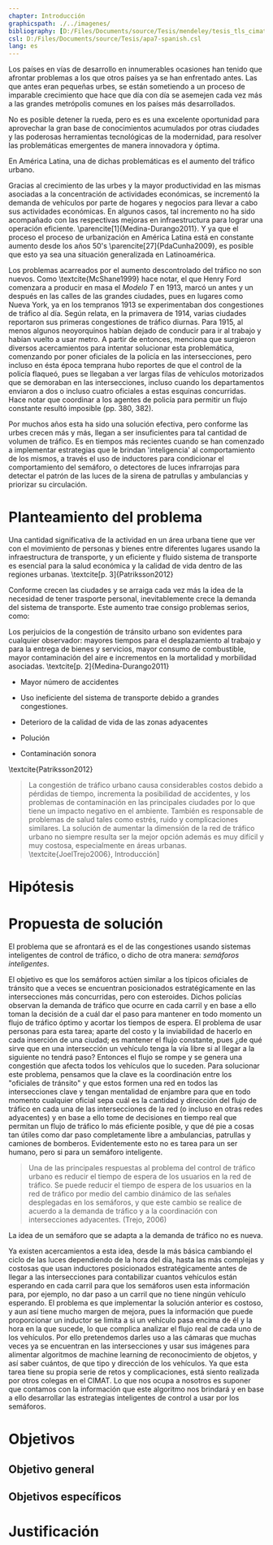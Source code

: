 ```yaml
---
chapter: Introducción
graphicspath: ./../imagenes/
bibliography: [D:/Files/Documents/source/Tesis/mendeley/tesis_tls_cimat.bib] 
csl: D:/Files/Documents/source/Tesis/apa7-spanish.csl 
lang: es 
---
```


Los países en vías de desarrollo en innumerables ocasiones han tenido que
afrontar problemas a los que otros países ya se han enfrentado antes. Las que
antes eran pequeñas urbes, se están sometiendo a un proceso de imparable
crecimiento que hace que día con día se asemejen cada vez más a las grandes
metrópolis comunes en los países más desarrollados. 

<!-- todo: buscar datos y cita de crecimiento de paises en vias de desarrollo -->

No es posible detener la rueda, pero es es una excelente oportunidad para
aprovechar la gran base de conocimientos acumulados por otras ciudades y las
poderosas herramientas tecnológicas de la modernidad, para resolver las
problemáticas emergentes de manera innovadora y óptima.

En América Latina, una de dichas problemáticas es el aumento del tráfico urbano.
<!-- Gracias al aumento de las urbes, el tráfico también ha aumentado y esto no ha sido bien manejado por latinoamerica -->
Gracias al crecimiento de las urbes y la mayor productividad en las mismas
asociadas a la concentración de actividades económicas, se incrementó la demanda
de vehículos por parte de hogares y negocios para llevar a cabo sus actividades
económicas. En algunos casos, tal incremento no ha sido acompañado con las
respectivas mejoras en infraestructura para lograr una operación eficiente.
\parencite[1]{Medina-Durango2011}. Y ya que el proceso el proceso de
urbanización en América Latina está en constante aumento desde los años 50's
\parencite[27]{PdaCunha2009}, es posible que esto ya sea una situación generalizada
en Latinoamérica.

<!-- > En Latinoamérica el nivel creciente de urbanización y la mayor productividad
> asociada al proceso de aglomeración económica, han inducido una mayor demanda de
> vehículos por parte de los hogares y de los negocios para llevar a cabo las
> actividades económicas, la cual, en casos como el colombiano, no ha sido
> acompañada de suficientes mejoras en la infraestructura e institucionalidad del
> transporte para lograr una operación económicamente eficiente de sus ciudades. 
\textcite[p.~1]{Medina-Durango2011} -->

<!-- De acuerdo a \textcite[p. 380]{McShane1999}, el aumento de las señales de tráfico está relacionado con el rápido aumento del
tráfico automotor. -->

Los problemas acarreados por el aumento descontrolado del tráfico no son nuevos.
Como \textcite{McShane1999} hace notar, el que Henry Ford comenzara a
producir en masa el *Modelo T* en 1913, marcó un antes y un después en las
calles de las grandes ciudades, pues en lugares como Nueva York, ya en los
tempranos 1913 se experimentaban dos congestiones de tráfico al día. Según
relata, en la primavera de 1914, varias ciudades reportaron sus primeras
congestiones de tráfico diurnas. Para 1915, al menos algunos neoyorquinos habían
dejado de conducir para ir al trabajo y habían vuelto a usar metro. A partir de
entonces, menciona que surgieron diversos acercamientos para intentar solucionar
esta problemática, comenzando por poner oficiales de la policía en las
intersecciones, pero incluso en ésta época temprana hubo reportes de que el
control de la policía flaqueó, pues se llegaban a ver largas filas de vehículos
motorizados que se demoraban en las intersecciones, incluso cuando los
departamentos enviaron a dos o incluso cuatro oficiales a estas esquinas
concurridas. Hace notar que coordinar a los agentes de policía para permitir un flujo constante
resultó imposible (pp. 380, 382).

Por muchos años esta ha sido una solución efectiva, pero conforme las urbes
crecen más y más, llegan a ser insuficientes para tal cantidad de volumen de
tráfico. Es en tiempos más recientes cuando se han comenzado a implementar
estrategias que le brindan 'inteligencia' al comportamiento de los mismos, a
través el uso de inductores para condicionar el comportamiento del semáforo, o
detectores de luces infrarrojas para detectar el patrón de las luces de la
sirena de patrullas y ambulancias y priorizar su circulación.

# Planteamiento del problema

Una cantidad significativa de la actividad en un área urbana tiene que ver con
el movimiento de personas y bienes entre diferentes lugares usando la
infraestructura de transporte, y un eficiente y fluido sistema de transporte es
esencial para la salud económica y la calidad de vida dentro de las regiones
urbanas. \textcite[p. 3]{Patriksson2012}

Conforme crecen las ciudades y se arraiga cada vez más la idea de la necesidad
de tener trasporte personal, inevitablemente crece la demanda del sistema de
transporte. Este aumento trae consigo problemas serios, como:

Los perjuicios de la congestión de tránsito urbano son evidentes para cualquier
observador: mayores tiempos para el desplazamiento al trabajo y para la entrega
de bienes y servicios, mayor consumo de combustible, mayor contaminación del
aire e incrementos en la mortalidad y morbilidad asociadas.
\textcite[p. 2]{Medina-Durango2011}

-   Mayor número de accidentes

-   Uso ineficiente del sistema de transporte debido a grandes congestiones.

-   Deterioro de la calidad de vida de las zonas adyacentes

-   Polución

-   Contaminación sonora

\textcite{Patriksson2012}

> La congestión de tráfico urbano causa considerables costos debido a pérdidas
> de tiempo, incrementa la posibilidad de accidentes, y los problemas de
> contaminación en las principales ciudades por lo que tiene un impacto negativo
> en el ambiente. También es responsable de problemas de salud tales como
> estrés, ruido y complicaciones similares. La solución de aumentar la dimensión
> de la red de tráfico urbano no siempre resulta ser la mejor opción además es
> muy difícil y muy costosa, especialmente en áreas urbanas. \textcite{JoelTrejo2006},
> Introducción]

# Hipótesis

# Propuesta de solución

El problema que se afrontará es el de las congestiones usando sistemas
inteligentes de control de tráfico, o dicho de otra manera: *semáforos
inteligentes*.

El objetivo es que los semáforos actúen similar a los típicos oficiales de
tránsito que a veces se encuentran posicionados estratégicamente en las
intersecciones más concurridas, pero con esteroides. Dichos policías observan la
demanda de tráfico que ocurre en cada carril y en base a ello toman la decisión
de a cuál dar el paso para mantener en todo momento un flujo de tráfico óptimo y
acortar los tiempos de espera. El problema de usar personas para esta tarea;
aparte del costo y la inviabilidad de hacerlo en cada inserción de una ciudad;
es mantener el flujo constante, pues ¿de qué sirve que en una intersección un
vehículo tenga la vía libre si al llegar a la siguiente no tendrá paso? Entonces
el flujo se rompe y se genera una congestión que afecta todos los vehículos que
lo suceden. Para solucionar este problema, pensamos que la clave es la
coordinación entre los "oficiales de tránsito" y que estos formen una red en
todos las intersecciones clave y tengan mentalidad de enjambre para que en todo
momento cualquier oficial sepa cuál es la cantidad y dirección del flujo de
tráfico en cada una de las intersecciones de la red (o incluso en otras redes
adyacentes) y en base a ello tome de decisiones en tiempo real que permitan un
flujo de tráfico lo más eficiente posible, y que dé pie a cosas tan útiles como
dar paso completamente libre a ambulancias, patrullas y camiones de bomberos.
Evidentemente esto no es tarea para un ser humano, pero si para un semáforo
inteligente.

>   Una de las principales respuestas al problema del control de tráfico urbano
>   es reducir el tiempo de espera de los usuarios en la red de tráfico. Se
>   puede reducir el tiempo de espera de los usuarios en la red de tráfico por
>   medio del cambio dinámico de las señales desplegadas en los semáforos, y que
>   este cambio se realice de acuerdo a la demanda de tráfico y a la
>   coordinación con intersecciones adyacentes. (Trejo, 2006)

La idea de un semáforo que se adapta a la demanda de tráfico no es nueva. 
<!-- todo: agregar referencias y otros acercamientos con redes de Petri y trabajos similares-->
Ya existen acercamientos a esta idea, desde la más básica cambiando el ciclo de
las luces dependiendo de la hora del día, hasta las más complejas y costosas que
usan inductores posicionados estratégicamente antes de llegar a las
intersecciones para contabilizar cuantos vehículos están esperando en cada
carril para que los semáforos usen esta información para, por ejemplo, no dar
paso a un carril que no tiene ningún vehículo esperando. El problema es que
implementar la solución anterior es costoso, y aun así tiene mucho margen de
mejora, pues la información que puede proporcionar un inductor se limita a si un
vehículo pasa encima de él y la hora en la que sucede, lo que complica analizar
el flujo real de cada uno de los vehículos. Por ello pretendemos darles uso a
las cámaras que muchas veces ya se encuentran en las intersecciones y usar sus
imágenes para alimentar algoritmos de machine learning de reconocimiento de
objetos, y así saber cuántos, de que tipo y dirección de los vehículos. Ya que
esta tarea tiene su propia serie de retos y complicaciones, está siento
realizada por otros colegas en el CIMAT. Lo que nos ocupa a nosotros es suponer
que contamos con la información que este algoritmo nos brindará y en base a ello
desarrollar las estrategias inteligentes de control a usar por los semáforos.

# Objetivos
## Objetivo general
## Objetivos específicos
# Justificación